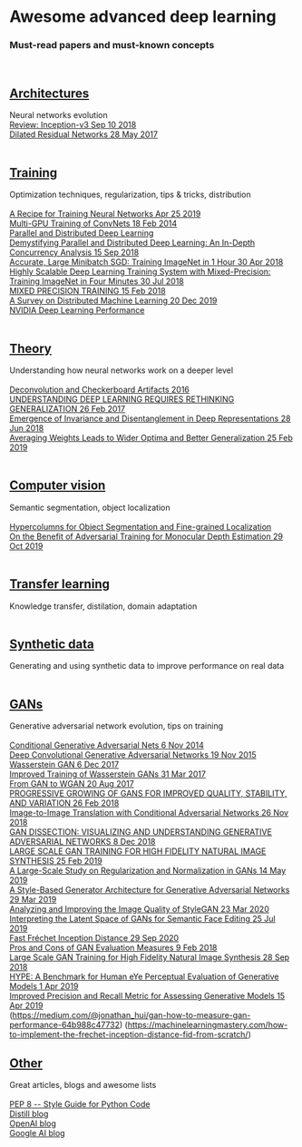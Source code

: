 # Awesome advanced deep learning
### Must-read papers and must-known concepts
<br/>

## [Architectures](https://github.com/lrunaways/awesome-deep-learning-mustreads/blob/master/topics/Architectures.rst)
Neural networks evolution
<br/>
[Review: Inception-v3 Sep 10 2018](https://medium.com/@sh.tsang/review-inception-v3-1st-runner-up-image-classification-in-ilsvrc-2015-17915421f77c)
<br/>
[Dilated Residual Networks 28 May 2017](https://arxiv.org/pdf/1705.09914.pdf)
<br/>
<br/>
## [Training](https://github.com/lrunaways/awesome-deep-learning-mustreads/blob/master/topics/Training.rst)
Optimization techniques, regularization, tips & tricks, distribution
<br/>
<br/>
[A Recipe for Training Neural Networks Apr 25 2019](http://karpathy.github.io/2019/04/25/recipe/)
<br/>
[Multi-GPU Training of ConvNets 18 Feb 2014](https://arxiv.org/pdf/1312.5853.pdf)
<br/>
[Parallel and Distributed Deep Learning](https://web.stanford.edu/~rezab/classes/cme323/S16/projects_reports/hedge_usmani.pdf)
<br/>
[Demystifying Parallel and Distributed Deep Learning: An In-Depth Concurrency Analysis 15 Sep 2018](https://arxiv.org/pdf/1802.09941.pdf)
<br/>
[Accurate, Large Minibatch SGD: Training ImageNet in 1 Hour 30 Apr 2018](https://arxiv.org/pdf/1706.02677.pdf)
<br/>
[Highly Scalable Deep Learning Training System with Mixed-Precision: Training ImageNet in Four Minutes 30 Jul 2018](https://arxiv.org/pdf/1807.11205.pdf)
<br/>
[MIXED PRECISION TRAINING 15 Feb 2018](https://arxiv.org/pdf/1710.03740.pdf)
<br/>
[A Survey on Distributed Machine Learning 20 Dec 2019](https://arxiv.org/ftp/arxiv/papers/1912/1912.09789.pdf)
<br/>
[NVIDIA Deep Learning Performance](https://docs.nvidia.com/deeplearning/performance/index.html)
<br/>
<br/>
## [Theory](https://github.com/lrunaways/awesome-deep-learning-mustreads/blob/master/topics/Theory.rst)
 Understanding how neural networks work on a deeper level
<br/>
<br/>
[Deconvolution and Checkerboard Artifacts 2016](http://doi.org/10.23915/distill.00003)
<br/>
[UNDERSTANDING DEEP LEARNING REQUIRES RETHINKING GENERALIZATION 26 Feb 2017](https://arxiv.org/pdf/1611.03530.pdf)
<br/>
[Emergence of Invariance and Disentanglement in Deep Representations 28 Jun 2018](https://arxiv.org/pdf/1706.01350.pdf)
<br/>
[Averaging Weights Leads to Wider Optima and Better Generalization 25 Feb 2019](https://arxiv.org/pdf/1803.05407.pdf)
<br/>
<br/>
## [Computer vision](https://github.com/lrunaways/awesome-deep-learning-mustreads/blob/master/topics/Computer_vision.rst)
Semantic segmentation, object localization
<br/>
<br/>
[Hypercolumns for Object Segmentation and Fine-grained Localization](https://arxiv.org/pdf/1411.5752.pdf)
<br/>
[On the Benefit of Adversarial Training for Monocular Depth Estimation 29 Oct 2019](https://arxiv.org/pdf/1910.13340.pdf)
<br/>
<br/>
## [Transfer learning](https://github.com/lrunaways/awesome-deep-learning-mustreads/blob/master/topics/Transfer_learning.rst)
Knowledge transfer, distilation, domain adaptation
<br/>
<br/>
## [Synthetic data](https://github.com/lrunaways/awesome-deep-learning-mustreads/blob/master/topics/Synthetic_data.rst)
Generating and using synthetic data to improve performance on real data
<br/>
<br/>
## [GANs](https://github.com/lrunaways/awesome-deep-learning-mustreads/blob/master/topics/GANs.rst)
Generative adversarial network evolution, tips on training
<br/>
<br/>
[Conditional Generative Adversarial Nets 6 Nov 2014](https://arxiv.org/abs/1411.1784)
<br/>
[Deep Convolutional Generative Adversarial Networks 19 Nov 2015](https://arxiv.org/abs/1511.06434)
<br/>
[Wasserstein GAN 6 Dec 2017](https://arxiv.org/pdf/1701.07875.pdf)
<br/>
[Improved Training of Wasserstein GANs 31 Mar 2017](https://arxiv.org/abs/1704.00028)
<br/>
[From GAN to WGAN 20 Aug 2017](https://lilianweng.github.io/lil-log/2017/08/20/from-GAN-to-WGAN.html)
<br/>
[PROGRESSIVE GROWING OF GANS FOR IMPROVED QUALITY, STABILITY, AND VARIATION 26 Feb 2018](https://arxiv.org/pdf/1710.10196.pdf)
<br/>
[Image-to-Image Translation with Conditional Adversarial Networks 26 Nov 2018](https://arxiv.org/pdf/1611.07004.pdf)
<br/>
[GAN DISSECTION: VISUALIZING AND UNDERSTANDING GENERATIVE ADVERSARIAL NETWORKS 8 Dec 2018](https://arxiv.org/pdf/1811.10597.pdf)
<br/>
[LARGE SCALE GAN TRAINING FOR HIGH FIDELITY NATURAL IMAGE SYNTHESIS 25 Feb 2019](https://arxiv.org/pdf/1809.11096.pdf)
<br/>
[A Large-Scale Study on Regularization and Normalization in GANs 14 May 2019](https://arxiv.org/pdf/1807.04720.pdf)
<br/>
[A Style-Based Generator Architecture for Generative Adversarial Networks 29 Mar 2019](https://arxiv.org/pdf/1812.04948.pdf)
<br/>
[Analyzing and Improving the Image Quality of StyleGAN 23 Mar 2020](https://arxiv.org/pdf/1912.04958.pdf) 
<br/>
[Interpreting the Latent Space of GANs for Semantic Face Editing 25 Jul 2019](https://arxiv.org/abs/1907.10786)
<br/>
[Fast Fréchet Inception Distance 29 Sep 2020](https://arxiv.org/pdf/2009.14075.pdf)
<br/>
[Pros and Cons of GAN Evaluation Measures 9 Feb 2018 ](https://arxiv.org/abs/1802.03446)
<br/>
[Large Scale GAN Training for High Fidelity Natural Image Synthesis 28 Sep 2018](https://arxiv.org/abs/1809.11096)
<br/>
[HYPE: A Benchmark for Human eYe Perceptual Evaluation of Generative Models 1 Apr 2019](https://arxiv.org/abs/1904.01121)
<br/>
[Improved Precision and Recall Metric for Assessing Generative Models 15 Apr 2019](https://arxiv.org/abs/1904.06991)
<br/>
(https://medium.com/@jonathan_hui/gan-how-to-measure-gan-performance-64b988c47732)
(https://machinelearningmastery.com/how-to-implement-the-frechet-inception-distance-fid-from-scratch/)
<br/>

## [Other](https://github.com/lrunaways/awesome-deep-learning-mustreads/blob/master/topics/Other.rst)
Great articles, blogs and awesome lists
<br/>
<br/>
[PEP 8 -- Style Guide for Python Code](https://www.python.org/dev/peps/pep-0008/)
<br/>
[Distill blog](https://distill.pub/)
<br/>
[OpenAI blog](https://openai.com/blog/)
<br/>
[Google AI blog](https://ai.googleblog.com/)
<br/>

